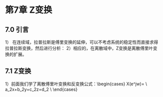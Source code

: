 # 第7章 Z变换
## 7.0 引言
1） 在连续域，拉普拉斯是傅里变换的延伸，可以不考虑系统的稳定性而直接求得拉普拉斯变换，然后进行分析：
2）相应的，在离散域中，Z变换是离散傅里叶变换的扩展。
## 7.1 Z变换


1）前面我们学了离散傅里叶变换和反变换公式：\begin{cases}
X(e^jw)= \\ 
a_2x+b_2y+c_2z=d_2 \\ 
\end{cases}


